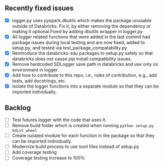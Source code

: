 ## Recently fixed issues
- [x] logger.py uses pyspark.dbutils which makes the package unusable outside of Databricks. Fix it, by either removing the dependency or making it optional.Fixed by adding dbutils wrapper in logger.py
- [x] All logger related functions that were added in the last commit had package issues during local testing and are now fixed, added to setup.py, and tested via test_package_compatability.py
- [x] Reintroduce the databricks-sdu packages to setup.py safely so that databricks does not cause pip install compatibility issues.
- [x] Remove hardcoded SDLogger save path in databricks and use only os environment in logger.
- [x] Add how to contribute to this repo, i.e., rules of contribution, e.g., add tests, add docstrings, etc.
- [x] Isolate the logger functions into a separate module so that they can be imported individually.

## Backlog
- [ ] Test futures.logger with the code that uses it.
- [ ] Remove build folder which is created when running `python setup.py bdist_wheel`
- [ ] Create isolated module for each function in the package so that they can be imported individually.
- [ ] Modernize build process to use toml files instead of setup.py
- [ ] Add coverage testing
- [ ] Coverage testing increase to 100%